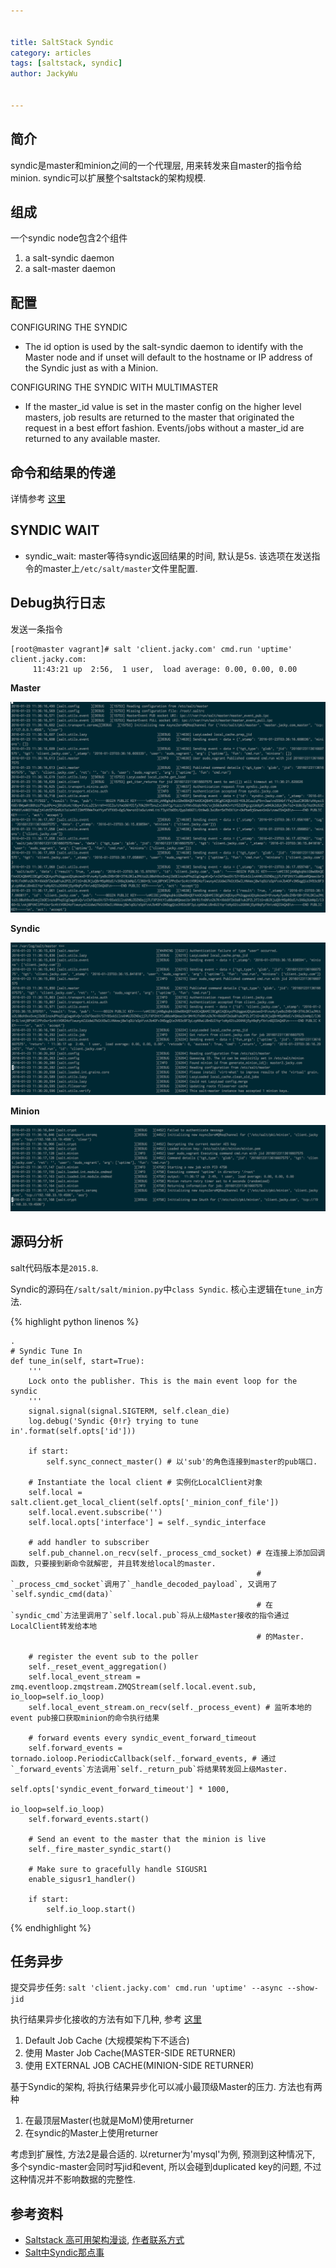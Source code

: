 ```yaml
---

   
title: SaltStack Syndic   
category: articles  
tags: [saltstack, syndic]  
author: JackyWu  
  

---
```



## 简介

syndic是master和minion之间的一个代理层, 用来转发来自master的指令给minion. syndic可以扩展整个saltstack的架构规模.

## 组成

一个syndic node包含2个组件

1. a salt-syndic daemon
1. a salt-master daemon

## 配置

CONFIGURING THE SYNDIC

- The id option is used by the salt-syndic daemon to identify with the Master node and if unset will default to the hostname or IP address of the Syndic just as with a Minion.

CONFIGURING THE SYNDIC WITH MULTIMASTER

- If the master_id value is set in the master config on the higher level masters, job results are returned to the master that originated the request in a best effort fashion. Events/jobs without a master_id are returned to any available master.


## 命令和结果的传递

详情参考 [这里](https://docs.saltstack.com/en/latest/topics/topology/syndic.html#topology)

## SYNDIC WAIT

- syndic_wait: master等待syndic返回结果的时间, 默认是5s. 该选项在发送指令的master上`/etc/salt/master`文件里配置.   

## Debug执行日志

发送一条指令 

    [root@master vagrant]# salt 'client.jacky.com' cmd.run 'uptime'
    client.jacky.com:
         11:43:21 up  2:56,  1 user,  load average: 0.00, 0.00, 0.00

**Master**

![](/assets/images/saltstack/master.png)

**Syndic**

![](/assets/images/saltstack/syndic.png)

**Minion**

![](/assets/images/saltstack/minion.png)


## 源码分析

salt代码版本是`2015.8`.

Syndic的源码在`/salt/salt/minion.py`中`class Syndic`. 核心主逻辑在`tune_in`方法.



{% highlight python linenos %}

    .
    # Syndic Tune In
    def tune_in(self, start=True):
        '''
        Lock onto the publisher. This is the main event loop for the syndic
        '''
        signal.signal(signal.SIGTERM, self.clean_die)
        log.debug('Syndic {0!r} trying to tune in'.format(self.opts['id']))

        if start:
            self.sync_connect_master() # 以'sub'的角色连接到master的pub端口.

        # Instantiate the local client # 实例化LocalClient对象
        self.local = salt.client.get_local_client(self.opts['_minion_conf_file'])
        self.local.event.subscribe('')
        self.local.opts['interface'] = self._syndic_interface

        # add handler to subscriber
        self.pub_channel.on_recv(self._process_cmd_socket) # 在连接上添加回调函数, 只要接到新命令就解密, 并且转发给local的master.
                                                           # `_process_cmd_socket`调用了`_handle_decoded_payload`, 又调用了`self.syndic_cmd(data)`
                                                           # 在`syndic_cmd`方法里调用了`self.local.pub`将从上级Master接收的指令通过LocalClient转发给本地
                                                           # 的Master.

        # register the event sub to the poller
        self._reset_event_aggregation()
        self.local_event_stream = zmq.eventloop.zmqstream.ZMQStream(self.local.event.sub, io_loop=self.io_loop)
        self.local_event_stream.on_recv(self._process_event) # 监听本地的event pub接口获取minion的命令执行结果

        # forward events every syndic_event_forward_timeout
        self.forward_events = tornado.ioloop.PeriodicCallback(self._forward_events, # 通过`_forward_events`方法调用`self._return_pub`将结果转发回上级Master.
                                                              self.opts['syndic_event_forward_timeout'] * 1000,
                                                              io_loop=self.io_loop)
        self.forward_events.start() 

        # Send an event to the master that the minion is live
        self._fire_master_syndic_start()

        # Make sure to gracefully handle SIGUSR1
        enable_sigusr1_handler()

        if start:
            self.io_loop.start() 

{% endhighlight %}

## 任务异步

提交异步任务: `salt 'client.jacky.com' cmd.run 'uptime' --async --show-jid`

执行结果异步化接收的方法有如下几种, 参考 [这里](https://docs.saltstack.com/en/latest/topics/jobs/external_cache.html)

1. Default Job Cache (大规模架构下不适合)
1. 使用 Master Job Cache(MASTER-SIDE RETURNER)
1. 使用 EXTERNAL JOB CACHE(MINION-SIDE RETURNER)

基于Syndic的架构, 将执行结果异步化可以减小最顶级Master的压力. 方法也有两种

1. 在最顶层Master(也就是MoM)使用returner
1. 在syndic的Master上使用returner

考虑到扩展性, 方法2是最合适的. 以returner为'mysql'为例, 预测到这种情况下, 多个syndic-master会同时写jid和event, 所以会碰到duplicated key的问题, 不过这种情况并不影响数据的完整性.

## 参考资料

- [Saltstack 高可用架构漫谈](http://devopstarter.info/saltstack-ha-arch/), [作者联系方式](https://github.com/Colstuwjx)
- [Salt中Syndic那点事](http://pengyao.org/salt-syndic-01.html)